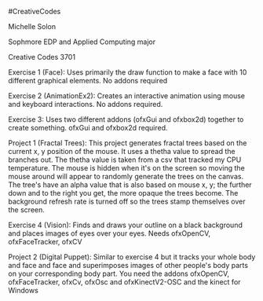 #CreativeCodes

Michelle Solon 

Sophmore EDP and Applied Computing major 

Creative Codes 3701

Exercise 1 (Face): Uses primarily the draw function to make a face with 10 different graphical elements. No addons required

Exercise 2 (AnimationEx2): Creates an interactive animation using mouse and keyboard interactions. No addons required.

Exercise 3: Uses two different addons (ofxGui and ofxbox2d) together to create something. ofxGui and ofxbox2d required.

Project 1 (Fractal Trees): This project generates fractal trees based on the current x, y position of the mouse. It uses a thetha value to spread the branches out. The thetha value is taken from a csv that tracked my CPU temperature. The mouse is hidden when it's on the screen so moving the mouse around will appear to randomly generate the trees on the canvas. The tree's have an alpha value that is also based on mouse x, y; the further down and to the right you get, the more opaque the trees become. The background refresh rate is turned off so the trees stamp themselves over the screen. 

Exercise 4 (Vision): Finds and draws your outline on a black background and places images of eyes over your eyes. Needs ofxOpenCV, ofxFaceTracker, ofxCV

Project 2 (Digital Puppet): Similar to exercise 4 but it tracks your whole body and face and face and superimposes images of other people's body parts on your corresponding body part. You need the addons ofxOpenCV, ofxFaceTracker, ofxCv, ofxOsc and ofxKinectV2-OSC and the kinect for Windows
